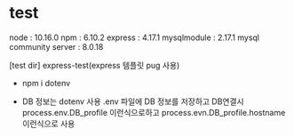 # test

node : 10.16.0
npm : 6.10.2
express : 4.17.1
mysqlmodule : 2.17.1
mysql community server : 8.0.18

[test dir] express-test(express 템플릿 pug 사용)

- npm i dotenv

* DB 정보는 dotenv 사용
  .env 파일에 DB 정보를 저장하고 DB연결시 process.env.DB_profile 이런식으로하고 process.evn.DB_profile.hostname 이런식으로
  사용
